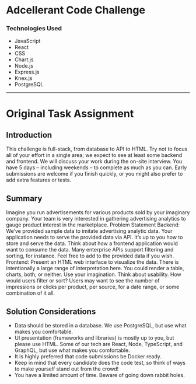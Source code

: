 # Adcellerant Code Challenge

### Technologies Used

* JavaScript
* React
* CSS
* Chart.js
* Node.js
* Express.js
* Knex.js
* PostgreSQL

---

# Original Task Assignment

## Introduction

This challenge is full-stack, from database to API to HTML. Try not to focus all of your effort in a single area; we expect to see at least some backend and frontend. We will discuss your work during the on-site interview.
You have 5 days – including weekends – to complete as much as you can. Early submissions are welcome if you finish quickly, or you might also prefer to add extra features or tests.

## Summary

Imagine you run advertisements for various products sold by your imaginary company. Your team is very interested in gathering advertising analytics to gauge product interest in the marketplace.
Problem Statement
Backend: We’ve provided sample data to imitate advertising analytic data. Your application needs to serve the provided data via API. It’s up to you how to store and serve the data. Think about how a frontend application would want to consume the data. Many enterprise APIs support filtering and sorting, for instance. Feel free to add to the provided data if you wish.
Frontend: Present an HTML web interface to visualize the data. There is intentionally a large range of interpretation here. You could render a table, charts, both, or neither. Use your imagination. Think about usability. How would users filter or sort? Users may want to see the number of impressions or clicks per product, per source, for a date range, or some combination of it all.

## Solution Considerations

- Data should be stored in a database. We use PostgreSQL, but use what makes you comfortable.
- UI presentation (frameworks and libraries) is mostly up to you, but please use HTML. Some of our tech are React, Node, TypeScript, and GraphQL, but use what makes you comfortable.
- It is highly preferred that code submissions be Docker ready.
- Keep in mind that every candidate does the code test, so think of ways to make yourself
stand out from the crowd!
- You have a limited amount of time. Beware of going down rabbit holes.
